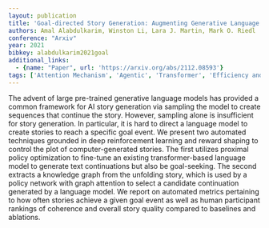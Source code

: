 ```yaml
---
layout: publication
title: 'Goal-directed Story Generation: Augmenting Generative Language Models With Reinforcement Learning'
authors: Amal Alabdulkarim, Winston Li, Lara J. Martin, Mark O. Riedl
conference: "Arxiv"
year: 2021
bibkey: alabdulkarim2021goal
additional_links:
  - {name: "Paper", url: 'https://arxiv.org/abs/2112.08593'}
tags: ['Attention Mechanism', 'Agentic', 'Transformer', 'Efficiency and Optimization', 'Model Architecture', 'Tools', 'Applications', 'Reinforcement Learning', 'Pretraining Methods']
---
```

The advent of large pre-trained generative language models has provided a
common framework for AI story generation via sampling the model to create
sequences that continue the story. However, sampling alone is insufficient for
story generation. In particular, it is hard to direct a language model to
create stories to reach a specific goal event. We present two automated
techniques grounded in deep reinforcement learning and reward shaping to
control the plot of computer-generated stories. The first utilizes proximal
policy optimization to fine-tune an existing transformer-based language model
to generate text continuations but also be goal-seeking. The second extracts a
knowledge graph from the unfolding story, which is used by a policy network
with graph attention to select a candidate continuation generated by a language
model. We report on automated metrics pertaining to how often stories achieve a
given goal event as well as human participant rankings of coherence and overall
story quality compared to baselines and ablations.
